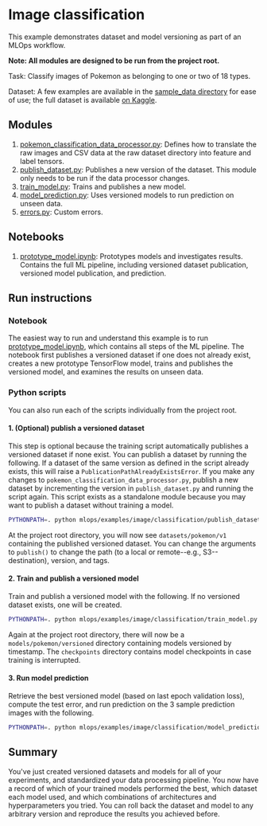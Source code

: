 # Image classification

This example demonstrates dataset and model versioning as part of an MLOps workflow.

**Note: All modules are designed to be run from the project root.**

Task: Classify images of Pokemon as belonging to one or two of 18 types.

Dataset: A few examples are available in the [sample_data directory](../../../../sample_data/pokemon) for ease of use;
the full dataset is available [on Kaggle](https://www.kaggle.com/vishalsubbiah/pokemon-images-and-types).

## Modules

1. [pokemon_classification_data_processor.py](pokemon_classification_data_processor.py): Defines how to translate the
raw images and CSV data at the raw dataset directory into feature and label tensors.
2. [publish_dataset.py](publish_dataset.py): Publishes a new version of the dataset. This module only needs to be run if
the data processor changes.
3. [train_model.py](train_model.py): Trains and publishes a new model.
4. [model_prediction.py](model_prediction.py): Uses versioned models to run prediction on unseen data.
5. [errors.py](errors.py): Custom errors.

## Notebooks

1. [prototype_model.ipynb](notebooks/prototype_model.ipynb): Prototypes models and investigates results. Contains the
full ML pipeline, including versioned dataset publication, versioned model publication, and prediction.

## Run instructions

### Notebook

The easiest way to run and understand this example is to run [prototype_model.ipynb](notebooks/prototype_model.ipynb),
which contains all steps of the ML pipeline. The notebook first publishes a versioned dataset if one does not already
exist, creates a new prototype TensorFlow model, trains and publishes the versioned model, and examines the results on
unseen data.

### Python scripts

You can also run each of the scripts individually from the project root.

#### 1. (Optional) publish a versioned dataset

This step is optional because the training script automatically publishes a versioned dataset if none exist. You can
publish a dataset by running the following. If a
dataset of the same version as defined in the script already exists, this will raise a
`PublicationPathAlreadyExistsError`. If you make any changes to `pokemon_classification_data_processor.py`, publish a
new dataset by incrementing the version in `publish_dataset.py` and running the script again. This script exists as a
standalone module because you may want to publish a dataset without training a model.

```bash
PYTHONPATH=. python mlops/examples/image/classification/publish_dataset.py
```

At the project root directory, you will now see `datasets/pokemon/v1` containing the published versioned dataset. You
can change the arguments to `publish()` to change the path (to a local or remote--e.g., S3--destination), version, and
tags.

#### 2. Train and publish a versioned model

Train and publish a versioned model with the following. If no versioned dataset exists, one will be created.

```bash
PYTHONPATH=. python mlops/examples/image/classification/train_model.py
```

Again at the project root directory, there will now be a `models/pokemon/versioned` directory containing models
versioned by timestamp. The `checkpoints` directory contains model checkpoints in case training is interrupted.

#### 3. Run model prediction

Retrieve the best versioned model (based on last epoch validation loss), compute the test error, and run prediction on
the 3 sample prediction images with the following.

```bash
PYTHONPATH=. python mlops/examples/image/classification/model_prediction.py
```

## Summary

You've just created versioned datasets and models for all of your experiments, and standardized your data processing
pipeline. You now have a record of which of your trained models performed the best, which dataset each model used, and
which combinations of architectures and hyperparameters you tried. You can roll back the dataset and model to any
arbitrary version and reproduce the results you achieved before.
